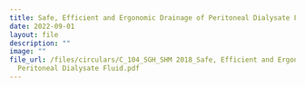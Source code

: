```yaml
---
title: Safe, Efficient and Ergonomic Drainage of Peritoneal Dialysate Fluid
date: 2022-09-01
layout: file
description: ""
image: ""
file_url: /files/circulars/C_104_SGH_SHM 2018_Safe, Efficient and Ergonomic Drainage of
  Peritoneal Dialysate Fluid.pdf
---
```

